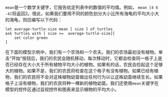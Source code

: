 `mean`是一个数学关键字，它报告给定列表中的数值的平均值。例如， `mean [4 6 -4]`将返回2。借此，如果我们要用不同的颜色划分大小比所有海龟的平均大小大的海龟，则应编写以下代码： 

```
let average-turtle-size mean [ size ] of turtles
ask turtles with [ size >=  average-turtle-size][ 
    set color green 
]
```


在下面的模型示例中，我们有一个农场和一个农夫。我们的农场最初没有植物。单击“开始”按钮后，我们的农民会随机移动，每次移动时，它都会检查同一格子上是否已经存在大小大于所有植物平均大小的植物。如果有的话，农民会捡起这个足够大的植物。如果不是，我们的农民将检查在这个格子有没有植物。如果已经有植物，我们的农民将不会对这株植物幼苗做出任何行为以让这株幼苗继续生长。如果格子上没有植物，我们的农民将种一棵新的植物幼苗。我们还使用`mean`关键字在模型的控件区通过监视控件和图表来显示植物的平均大小。
